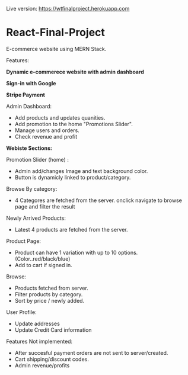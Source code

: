 Live version: https://wtfinalproject.herokuapp.com
# React-Final-Project
E-commerce website using MERN Stack.

Features: 

**Dynamic e-commerece website with admin dashboard**

**Sign-in with Google**

**Stripe Payment**

Admin Dashboard:
- Add products and updates quanities.
- Add promotion to the home "Promotions Slider".
- Manage users and orders.
- Check revenue and profit

**Webiste Sections:**

Promotion Slider (home) : 
- Admin add/changes Image and text background color.
- Button is dynamicly linked to product/category.

Browse By category:
- 4 Categores are fetched from the server. onclick navigate to browse page and filter the result

Newly Arrived Products: 
- Latest 4 products are fetched from the server.

Product Page:
- Product can have 1 variation with up to 10 options. (Color..red/black/blue)
- Add to cart if signed in.

Browse:
- Products fetched from server.
- Filter products by category.
- Sort by price / newly added.

User Profile:
- Update addresses
- Update Credit Card information

Features Not implemented: 
- After succesful payment orders are not sent to server/created.
- Cart shipping/discount codes.
- Admin revenue/profits
